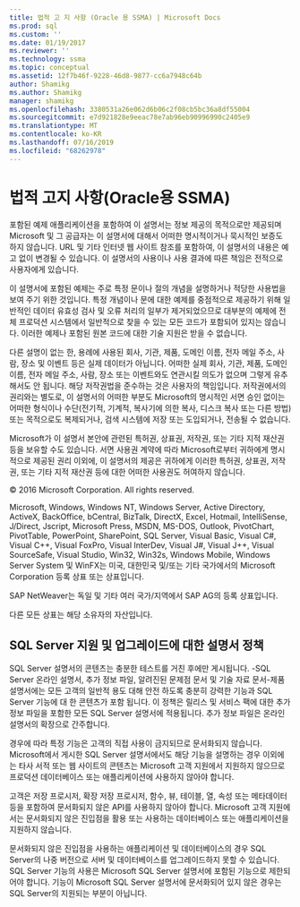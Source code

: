 ```yaml
---
title: 법적 고 지 사항 (Oracle 용 SSMA) | Microsoft Docs
ms.prod: sql
ms.custom: ''
ms.date: 01/19/2017
ms.reviewer: ''
ms.technology: ssma
ms.topic: conceptual
ms.assetid: 12f7b46f-9228-46d8-9877-cc6a7948c64b
author: Shamikg
ms.author: Shamikg
manager: shamikg
ms.openlocfilehash: 3380531a26e062d6b06c2f08cb5bc36a8df55004
ms.sourcegitcommit: e7d921828e9eeac78e7ab96eb90996990c2405e9
ms.translationtype: MT
ms.contentlocale: ko-KR
ms.lasthandoff: 07/16/2019
ms.locfileid: "68262978"
---
```

# <a name="legal-notice-ssma-for-oracle"></a>법적 고지 사항(Oracle용 SSMA)
포함된 예제 애플리케이션을 포함하여 이 설명서는 정보 제공의 목적으로만 제공되며 Microsoft 및 그 공급자는 이 설명서에 대해서 어떠한 명시적이거나 묵시적인 보증도 하지 않습니다. URL 및 기타 인터넷 웹 사이트 참조를 포함하여, 이 설명서의 내용은 예고 없이 변경될 수 있습니다. 이 설명서의 사용이나 사용 결과에 따른 책임은 전적으로 사용자에게 있습니다.  
  
이 설명서에 포함된 예제는 주로 특정 문이나 절의 개념을 설명하거나 적당한 사용법을 보여 주기 위한 것입니다. 특정 개념이나 문에 대한 예제를 중점적으로 제공하기 위해 일반적인 데이터 유효성 검사 및 오류 처리의 일부가 제거되었으므로 대부분의 예제에 전체 프로덕션 시스템에서 일반적으로 찾을 수 있는 모든 코드가 포함되어 있지는 않습니다. 이러한 예제나 포함된 원본 코드에 대한 기술 지원은 받을 수 없습니다.  
  
다른 설명이 없는 한, 용례에 사용된 회사, 기관, 제품, 도메인 이름, 전자 메일 주소, 사람, 장소 및 이벤트 등은 실제 데이터가 아닙니다. 어떠한 실제 회사, 기관, 제품, 도메인 이름, 전자 메일 주소, 사람, 장소 또는 이벤트와도 연관시킬 의도가 없으며 그렇게 유추해서도 안 됩니다. 해당 저작권법을 준수하는 것은 사용자의 책임입니다. 저작권에서의 권리와는 별도로, 이 설명서의 어떠한 부분도 Microsoft의 명시적인 서면 승인 없이는 어떠한 형식이나 수단(전기적, 기계적, 복사기에 의한 복사, 디스크 복사 또는 다른 방법) 또는 목적으로도 복제되거나, 검색 시스템에 저장 또는 도입되거나, 전송될 수 없습니다.  
  
Microsoft가 이 설명서 본안에 관련된 특허권, 상표권, 저작권, 또는 기타 지적 재산권 등을 보유할 수도 있습니다. 서면 사용권 계약에 따라 Microsoft로부터 귀하에게 명시적으로 제공된 권리 이외에, 이 설명서의 제공은 귀하에게 이러한 특허권, 상표권, 저작권, 또는 기타 지적 재산권 등에 대한 어떠한 사용권도 허여하지 않습니다.  
  
© 2016 Microsoft Corporation. All rights reserved.  
  
Microsoft, Windows, Windows NT, Windows Server, Active Directory, ActiveX, BackOffice, bCentral, BizTalk, DirectX, Excel, Hotmail, IntelliSense, J/Direct, Jscript, Microsoft Press, MSDN, MS-DOS, Outlook, PivotChart, PivotTable, PowerPoint, SharePoint, SQL Server, Visual Basic, Visual C#, Visual C++, Visual FoxPro, Visual InterDev, Visual J#, Visual J++, Visual SourceSafe, Visual Studio, Win32, Win32s, Windows Mobile, Windows Server System 및 WinFX는 미국, 대한민국 및/또는 기타 국가에서의 Microsoft Corporation 등록 상표 또는 상표입니다.  
  
SAP NetWeaver는 독일 및 기타 여러 국가/지역에서 SAP AG의 등록 상표입니다.  
  
다른 모든 상표는 해당 소유자의 자산입니다.  
  
## <a name="documentation-policy-for-sql-server-support-and-upgrade"></a>SQL Server 지원 및 업그레이드에 대한 설명서 정책  
SQL Server 설명서의 콘텐츠는 충분한 테스트를 거친 후에만 게시됩니다. -SQL Server 온라인 설명서, 추가 정보 파일, 알려진된 문제점 문서 및 기술 자료 문서-제품 설명서에는 모든 고객의 일반적 용도 대해 안전 하도록 충분히 강력한 기능과 SQL Server 기능에 대 한 콘텐츠가 포함 됩니다. 이 정책은 릴리스 및 서비스 팩에 대한 추가 정보 파일을 포함한 모든 SQL Server 설명서에 적용됩니다. 추가 정보 파일은 온라인 설명서의 확장으로 간주합니다.  
  
경우에 따라 특정 기능은 고객의 직접 사용이 금지되므로 문서화되지 않습니다. Microsoft에서 게시한 SQL Server 설명서에서도 해당 기능을 설명하는 경우 이외에는 타사 서적 또는 웹 사이트의 콘텐츠는 Microsoft 고객 지원에서 지원하지 않으므로 프로덕션 데이터베이스 또는 애플리케이션에 사용하지 않아야 합니다.  
  
고객은 저장 프로시저, 확장 저장 프로시저, 함수, 뷰, 테이블, 열, 속성 또는 메타데이터 등을 포함하여 문서화되지 않은 API를 사용하지 않아야 합니다. Microsoft 고객 지원에서는 문서화되지 않은 진입점을 활용 또는 사용하는 데이터베이스 또는 애플리케이션을 지원하지 않습니다.  
  
문서화되지 않은 진입점을 사용하는 애플리케이션 및 데이터베이스의 경우 SQL Server의 나중 버전으로 서버 및 데이터베이스를 업그레이드하지 못할 수 있습니다. SQL Server 기능의 사용은 Microsoft SQL Server 설명서에 포함된 기능으로 제한되어야 합니다. 기능이 Microsoft SQL Server 설명서에 문서화되어 있지 않은 경우는 SQL Server의 지원되는 부분이 아닙니다.  
  
